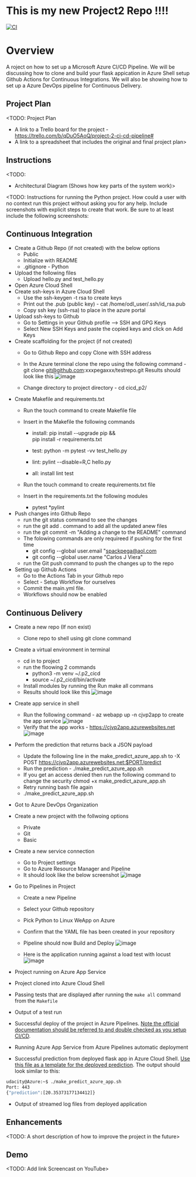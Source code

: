 # This is my new Project2 Repo !!!!

[![CI](https://github.com/xxxpegaxxx/p2_cicd/actions/workflows/main.yml/badge.svg)](https://github.com/xxxpegaxxx/p2_cicd/actions/workflows/main.yml)


# Overview

A roject on how to set up a Microsoft Azure CI/CD Pipeline. We will be discussing how to clone and build your flask appication in Azure Shell setup Github Actions for Continuous Integrations. We will also be showing how to set up a Azure DevOps pipeline for Continuous Delivery.

## Project Plan
<TODO: Project Plan

* A link to a Trello board for the project - https://trello.com/b/qDuO5AoQ/project-2-ci-cd-pipeline#
* A link to a spreadsheet that includes the original and final project plan>

## Instructions

<TODO:  
* Architectural Diagram (Shows how key parts of the system work)>

<TODO:  Instructions for running the Python project.  How could a user with no context run this project without asking you for any help.  Include screenshots with explicit steps to create that work. Be sure to at least include the following screenshots:

## Continuous Integration
* Create a Github Repo (if not created) with the below options
	*  Public
	*  Initialize with README
	*  .gitignore - Python
* Upload the following files
	*  Upload hello.py and test_hello.py
* Open Azure Cloud Shell
* Create ssh-keys in Azure Cloud Shell
	*  Use the ssh-keygen -t rsa to create keys
	*  Print out the .pub (public key) - cat /home/odl_user/.ssh/id_rsa.pub
	* Copy ssh key (ssh-rsa) to place in the azure portal
* Upload ssh-keys to Github
	*  Go to Settings in your Github profile --> SSH and GPG Keys
	*  Select New SSH Keys and paste the copied keys and click on Add Keys
* Create scaffolding for the project (if not created)
	* Go to Github Repo and copy Clone with SSH address
	*  In the Azure terminal clone the repo using the following command - git clone git@github.com:xxxpegaxxx/testrepo.git 
	   Results should look like this
		![image](https://user-images.githubusercontent.com/101995184/196294981-11db30ae-9a76-4325-af1e-cb4d5bf9de6e.png)

	*  Change directory to project directory - cd cicd_p2/
* Create Makefile and requirements.txt
	* Run the touch command to create Makefile file
	* Insert in the Makefile the following commands
		* install:
			pip install --upgrade pip &&\
				pip install -r requirements.txt	
			
		* test:
			python -m pytest -vv test_hello.py
		
		* lint:
			pylint --disable=R,C hello.py
		
		* all: install lint test
	
	* Run the touch command to create requirements.txt file	
	* Insert in the requirements.txt the following modules
		* pytest
		*pylint
* Push changes into Github Repo		
	*  run the git status command to see the changes
	*  run the git add . command to add all the updated anew files 
	*  run the git commit -m "Adding a change to the README" command
	*  The folowing commands are only requireed if pushing for the first time
	 	* git config --global user.email "spackpega@aol.com
	  	* git config --global user.name "Carlos J Viera"
	*  run the Git push command to push the changes up to the repo
* Setting up Github Actions
	*  Go to the Actions Tab in your Github repo
	*  Select - Setup Workflow for ourselves
	*  Commit the main.yml file.
	*  Workflows should now be enabled

## Continuous Delivery

* Create a new repo (If non exist)
	*  Clone repo to shell using git clone command
* Create a virtual environment in terminal
	*  cd in to project
	*  run the floowing 2 commands
		* python3 -m venv ~/.p2_cicd
		* source ~/.p2_cicd/bin/activate
	*  Install modules by running the Run make all commans
	*  Results should look like this
		![image](https://user-images.githubusercontent.com/101995184/196295119-25b0843c-705f-466a-8a24-00e784199daa.png)

* Create app service in shell
	*  Run the following command - az webapp up -n cjvp2app to create the app service
	 	![image](https://user-images.githubusercontent.com/101995184/196295163-483eba87-1fe7-477e-b4fc-18ac5e5db12f.png)
	*  Verify that the app works - https://cjvp2app.azurewebsites.net		
		![image](https://user-images.githubusercontent.com/101995184/196295217-84786710-5901-40e5-98f6-77331c25adbc.png)
* Perform the prediction that returns back a JSON payload
	*  Update the following line in the make_predict_azure_app.sh to 
		-X POST https://cjvp2app.azurewebsites.net:$PORT/predict
	*  Run the prediction - 
		./make_predict_azure_app.sh
	*  If you get an access denied then run the following command to change the security
		chmod +x make_predict_azure_app.sh
	*  Retry running bash file again
	*  	./make_predict_azure_app.sh

* Got to Azure DevOps Organization
* Create a new project with the follwoing options
	*  Private
	*  Git
	*  Basic
* Create a new service connection
	*  Go to Project settings
	*  Go to Azure Resource Manager and Pipeline
	*  It should look like the below screenshot
	 	![image](https://user-images.githubusercontent.com/101995184/196294326-556b7c32-d5cf-48c2-a25f-bb013034bc66.png)


* Go to Pipelines in Project
	*  Create a new Pipeline
	*  Select your Github repository
	*  Pick Python to Linux WeApp on Azure
	*  Confirm that the YAML file has been created in your repository
	*  Pipeline should now Build and Deploy
		![image](https://user-images.githubusercontent.com/101995184/196295287-d7663126-de89-4e79-9120-fa21fd3b4e4c.png)

	* Here is the application running against a load test with locust
		![image](https://user-images.githubusercontent.com/101995184/196315362-3bb05004-67ce-44d0-b822-9f7c5bc5c526.png)



* Project running on Azure App Service

* Project cloned into Azure Cloud Shell

* Passing tests that are displayed after running the `make all` command from the `Makefile`

* Output of a test run

* Successful deploy of the project in Azure Pipelines.  [Note the official documentation should be referred to and double checked as you setup CI/CD](https://docs.microsoft.com/en-us/azure/devops/pipelines/ecosystems/python-webapp?view=azure-devops).

* Running Azure App Service from Azure Pipelines automatic deployment

* Successful prediction from deployed flask app in Azure Cloud Shell.  [Use this file as a template for the deployed prediction](https://github.com/udacity/nd082-Azure-Cloud-DevOps-Starter-Code/blob/master/C2-AgileDevelopmentwithAzure/project/starter_files/flask-sklearn/make_predict_azure_app.sh).
The output should look similar to this:

```bash
udacity@Azure:~$ ./make_predict_azure_app.sh
Port: 443
{"prediction":[20.35373177134412]}
```

* Output of streamed log files from deployed application

> 

## Enhancements

<TODO: A short description of how to improve the project in the future>

## Demo 

<TODO: Add link Screencast on YouTube>
